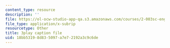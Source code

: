 ```yaml
---
content_type: resource
description: ''
file: https://ol-ocw-studio-app-qa.s3.amazonaws.com/courses/2-003sc-engineering-dynamics-fall-2011/18bb53198d835097a7e72192a3c9c6de_qrbCpv3Sv34.vtt
file_type: application/x-subrip
resourcetype: Other
title: 3play caption file
uid: 18bb5319-8d83-5097-a7e7-2192a3c9c6de
---
```

